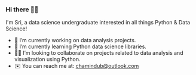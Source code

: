 ### Hi there 👋🏽

I'm Sri, a data science undergraduate interested in all things Python & Data Science!

- 🔭 I’m currently working on data analysis projects.
- 🌱 I’m currently learning Python data science libraries.
- 🤝🏽 I’m looking to collaborate on projects related to data analysis and visualization using Python.
- ✉️ You can reach me at: chamindub@outlook.com

<!--
**chamindub/chamindub** is a ✨ _special_ ✨ repository because its `README.md` (this file) appears on your GitHub profile.

Here are some ideas to get you started:

- 🔭 I’m currently working on ...
- 🌱 I’m currently learning ...
- 👯 I’m looking to collaborate on ...
- 🤔 I’m looking for help with ...
- 💬 Ask me about ...
- 📫 How to reach me: ...
- 😄 Pronouns: ...
- ⚡ Fun fact: ...
-->

